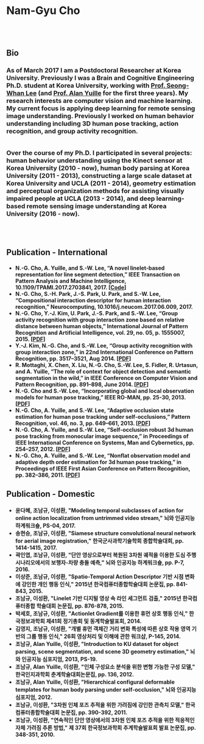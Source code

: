 <h1>Nam-Gyu Cho</h1>
<br><br>

<h2><b>Bio</b></h2>

<h3>As of March 2017 I am a Postdoctoral Researcher at Korea University. Previously I was a Brain and Cognitive Engineering Ph.D. student at Korea University, working with <a href="http://pr.korea.ac.kr/sub2_1.php?code=LSW">Prof. Seong-Whan Lee</a> (and <a href="www.cs.jhu.edu/~ayuille">Prof. Alan Yuille</a> for the first three years). My research interests are computer vision and machine learning. My current focus is applying deep learning for remote sensing image understanding. Previously I worked on human behavior understanding including 3D human pose tracking, action recognition, and group activity recognition.<br><br>
  
Over the course of my Ph.D. I participated in several projects: human behavior understanding using the Kinect sensor at Korea University (2010 - now), human body parsing at Korea University (2011 - 2013), constructing a large scale dataset at Korea University and UCLA (2011 - 2014), geometry estimation and perceptual organization methods for assisting visually impaired people at UCLA (2013 - 2014), and deep learning-based remote sensing image understanding at Korea University (2016 - now).</h3>
<br><br>

<h2><b>Publication - International</b></h2>
<h4>
<ul>
<li>N.-G. Cho, A. Yuille, and S.-W. Lee, “A novel linelet-based representation for line segment detection,” IEEE Transaction on Pattern Analysis and Machine Intelligence, 10.1109/TPAMI.2017.2703841, 2017. [<a href="https://github.com/NamgyuCho/Linelet">Code</a>]</li>
<li>N.-G. Cho, S.-H. Park, J.-S. Park, U. Park, and S.-W. Lee, “Compositional interaction descriptor for human interaction recognition,” Neurocomputing, 10.1016/j.neucom.2017.06.009, 2017.</li>
<li>N.-G. Cho, Y.-J. Kim, U. Park, J.-S. Park, and S.-W. Lee, “Group activity recognition with group interaction zone based on relative distance between human objects,” International Journal of Pattern Recognition and Artificial Intelligence, vol. 29, no. 05, p. 1555007, 2015. [<a href="pdf/2015_IJPRAI_Cho.pdf">PDF</a>]</li>		  
<li>Y.-J. Kim, N.-G. Cho, and S.-W. Lee, “Group activity recognition with group interaction zone,” in 22nd International Conference on Pattern Recognition, pp. 3517–3521, Aug 2014. [<a href="pdf/2014_ICPR_Kim.pdf">PDF</a>]</li>
<li>R. Mottaghi, X. Chen, X. Liu, N.-G. Cho, S.-W. Lee, S. Fidler, R. Urtasun, and A. Yuille, “The role of context for object detection and semantic segmentation in the wild,” in IEEE Conference on Computer Vision and Pattern Recognition, pp. 891–898, June 2014. [<a href="pdf/2014_CVPR_Mottaghi.pdf">PDF</a>]</li>
<li>N.-G. Cho and S.-W. Lee, “Incorporating global and local observation models for human pose tracking,” IEEE RO-MAN, pp. 25-30, 2013. [<a href="pdf/2013_ROMAN_Cho.pdf">PDF</a>]</li>
<li>N.-G. Cho, A. Yuille, and S.-W. Lee, “Adaptive occlusion state estimation for human pose tracking under self-occlusions,” Pattern Recognition, vol. 46, no. 3, pp. 649–661, 2013. [<a href="pdf/2013_PR_Cho.pdf">PDF</a>]</li>
<li>N.-G. Cho, A. Yuille, and S.-W. Lee, “Self-occlusion robust 3d human pose tracking from monocular image sequence,” in Proceedings of IEEE International Conference on Systems, Man and Cybernetics, pp. 254–257, 2012. [<a href="pdf/2012_SMC_Cho.dpf">PDF</a>]</li>
<li>N.-G. Cho, A. Yuille, and S.-W. Lee, “Nonflat observation model and adaptive depth order estimation for 3d human pose tracking,” in Proceedings of IEEE First Asian Conference on Pattern Recognition, pp. 382–386, 2011. [<a href="pdf/2011_ACPR_Cho.pdf">PDF</a>]</li>
</ul>
</h4>

<h2><b>Publication - Domestic</b></h2>
<h4>
<ul>
<li>윤다혜, 조남규, 이성환, "Modeling temporal subclasses of action for online action localization from untrimmed video stream," 뇌와 인공지능 하계워크숖, PS-04, 2017.</li>
	        <li>송현승, 조남규, 이성환, "Siamese structure convolutional neural network for aerial image registration," 한국군사과학기술학회 종합학술대회, pp. 1414-1415, 2017.</li>
	      	<li>곽인엽, 조남규, 이성환, "단안 영상으로부터 복원된 3차원 궤적을 이용한 도심 주행 시나리오에서의 보행자-차량 충돌 예측," 뇌와 인공지능 하계워크숖, pp. P-7, 2016.</li>
		<li>이상준, 조남규, 이성환, "Spatio-Temporal Action Descriptor 기반 시점 변화에 강인한 개인 행동 인식," 2015년 한국컴퓨터종합학술대회 논문집, pp. 841-843, 2015.</li> 
		<li>조남규, 이성환, "Linelet 기반 디지털 영상 속 라인 세그먼트 검출," 2015년 한국컴퓨터종합 학술대회 논문집, pp. 876-878, 2015.</li>
		<li>박세호, 조남규, 이성환, "Actionlet Gradient를 이용한 휴먼 상호 행동 인식," 한국정보과학회 제41회 정기총회 및 동계학술발표회, 2014.</li>
		<li>김영지, 조남규, 이성환, "개별 휴먼 객체간 거리 변화 특성에 따른 상호 작용 영역 기반의 그룹 행동 인식," 26회 영상처리 및 이해에 관한 워크샵, P-145, 2014.</li>
		<li>조남규, Alan Yuille, 이성환, "Introduction to KU dataset for object parsing, scene segmentation, and scene 3D geometry estimation," 뇌와 인공지능 심포지엄, 2013, PS-19.</li> 
		<li>조남규, Alan Yuille, 이성환, "인체 구성요소 분석을 위한 변형 가능한 구성 모델," 한국인지과학회 춘계학술대회논문집, pp. 136, 2012.</li> 
		<li>조남규, Alan Yuille, 이성환, "Hierarchical configural deformable templates for human body parsing under self-occlusion," 뇌와 인공지능 심포지엄, 2012.</li> 
		<li>조남규, 이성환, "3차원 인체 포즈 추적을 위한 가려짐에 강인한 관측치 모델," 한국컴퓨터종합학술대회 논문집, pp. 390-392, 2011.</li> 
		<li>조남규, 이성환, "연속적인 단안 영상에서의 3차원 인체 포즈 추적을 위한 적응적인 자체 가려짐 추론 방법," 제 37회 한국정보과학회 추계학술발표회 발표 논문집, pp. 348-351, 2010.</li>   	      
</ul>
</h4>
